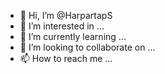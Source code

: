 - 👋 Hi, I’m @HarpartapS
- 👀 I’m interested in ...
- 🌱 I’m currently learning ...
- 💞️ I’m looking to collaborate on ...
- 📫 How to reach me ...

<!---
HarpartapS/HarpartapS is a ✨ special ✨ repository because its `README.md` (this file) appears on your GitHub profile.
You can click the Preview link to take a look at your changes.
--->
